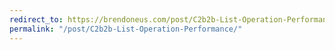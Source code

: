 ```yaml
---
redirect_to: https://brendoneus.com/post/C2b2b-List-Operation-Performance/
permalink: "/post/C2b2b-List-Operation-Performance/"
---
```

